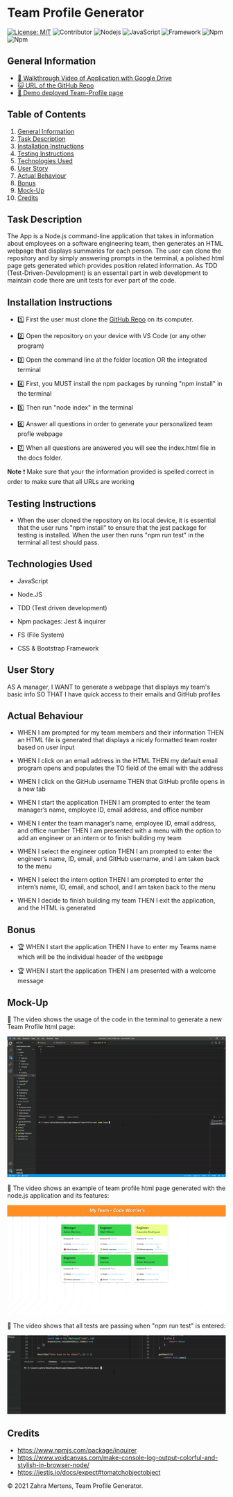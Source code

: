 # Team Profile Generator

[![License: MIT](https://img.shields.io/badge/License-MIT-yellow.svg)](https://opensource.org/licenses/MIT) ![Contributor](https://img.shields.io/badge/Contributor-1-green.svg) ![Nodejs](https://img.shields.io/badge/AppWith-NodeJS-red.svg) ![JavaScript](https://img.shields.io/badge/AppWith-JavaScript-red.svg) ![Framework](https://img.shields.io/badge/Framework-Bootstrap-purple.svg) ![Npm](https://img.shields.io/badge/npm-jest-blue.svg) ![Npm](https://img.shields.io/badge/npm-inquirer-blue.svg)



## General Information

* [🎥 Walkthrough Video of Application with Google Drive]()
* [🐱 URL of the GitHub Repo](https://github.com/ZahraMertens/Team-Profile-Gen.git)
* [👀 Demo deployed Team-Profile page](https://zahramertens.github.io/Team-Profile-Gen/)


## Table of Contents
1. [General Information](#general-information)
2. [Task Description](#task-description)
3. [Installation Instructions](#installation-instructions)
4. [Testing Instructions](#testing-instructions)
5. [Technologies Used](#technologies-used)
6. [User Story](#user-story)
7. [Actual Behaviour](#actual-behaviour)
8. [Bonus](#bonus)
9. [Mock-Up](#mock-up)
10. [Credits](#credits)


## Task Description

The App is a Node.js command-line application that takes in information about employees on a software engineering team, then generates an HTML webpage that displays summaries for each person. The user can clone the repository and by simply answering prompts in the terminal, a polished html page gets generated which provides position related information.
As TDD (Test-Driven-Development) is an essentail part in web development to maintain code there are unit tests for ever part of the code.

## Installation Instructions

* 1️⃣ First the user must clone the [GitHub Repo](https://github.com/ZahraMertens/Team-Profile-Gen.git) on its computer.

* 2️⃣ Open the repository on your device with VS Code (or any other program)

* 3️⃣ Open the command line at the folder location OR the integrated terminal 

* 4️⃣ First, you MUST install the npm packages by running "npm install" in the terminal

* 5️⃣ Then run "node index" in the terminal

* 6️⃣ Answer all questions in order to generate your personalized team profle webpage  

* 7️⃣ When all questions are answered you will see the index.html file in the docs folder.

**Note** ❗ Make sure that your the information provided is spelled correct in order to make sure that all URLs are working

## Testing Instructions

* When the user cloned the repository on its local device, it is essential that the user runs "npm install" to ensure that the jest package for testing is installed. When the user then runs "npm run test" in the terminal all test should pass. 

## Technologies Used

* JavaScript

* Node.JS 

* TDD (Test driven development)

* Npm packages: Jest & inquirer

* FS (File System)

* CSS & Bootstrap Framework

## User Story

AS A manager, I WANT to generate a webpage that displays my team's basic info SO THAT I have quick access to their emails and GitHub profiles

## Actual Behaviour

* WHEN I am prompted for my team members and their information THEN an HTML file is generated that displays a nicely formatted team roster based on user input

* WHEN I click on an email address in the HTML THEN my default email program opens and populates the TO field of the email with the address

* WHEN I click on the GitHub username THEN that GitHub profile opens in a new tab

* WHEN I start the application THEN I am prompted to enter the team manager’s name, employee ID, email address, and office number

* WHEN I enter the team manager’s name, employee ID, email address, and office number THEN I am presented with a menu with the option to add an engineer or an intern or to finish building my team

* WHEN I select the engineer option THEN I am prompted to enter the engineer’s name, ID, email, and GitHub username, and I am taken back to the menu

* WHEN I select the intern option THEN I am prompted to enter the intern’s name, ID, email, and school, and I am taken back to the menu

* WHEN I decide to finish building my team THEN I exit the application, and the HTML is generated


## Bonus

* 🏆 WHEN I start the application THEN I have to enter my Teams name which will be the individual header of the webpage

* 🏆 WHEN I start the application THEN I am presented with a welcome message

## Mock-Up

🎥 The video shows the usage of the code in the terminal to generate a new Team Profile html page:

![Code-Demo](./GIFfolder/prompt.gif)

🎥 The video shows an example of team profile html page generated with the node.js application and its features:

![Deployed-HTML-Demo](./GIFfolder/page.gif)

🎥 The video shows that all tests are passing when "npm run test" is entered:

![Test-Demo](./GIFfolder/npmtest.gif)

## Credits

* https://www.npmjs.com/package/inquirer
* https://www.voidcanvas.com/make-console-log-output-colorful-and-stylish-in-browser-node/
* https://jestjs.io/docs/expect#tomatchobjectobject

© 2021 Zahra Mertens, Team Profile Generator.